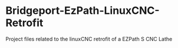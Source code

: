 # Bridgeport-EzPath-LinuxCNC-Retrofit
Project files related to the linuxCNC retrofit of a EZPath S CNC Lathe
